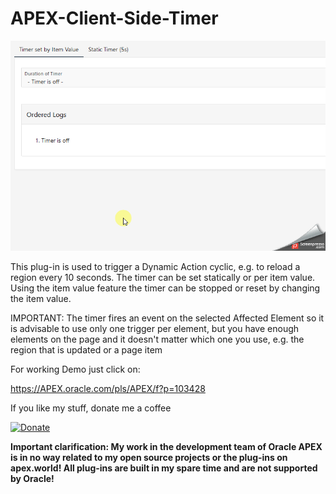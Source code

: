  # APEX-Client-Side-Timer

![Screenshot](https://github.com/RonnyWeiss/APEX-Client-Side-Timer/blob/master/screenshot.gif?raw=true)

This plug-in is used to trigger a Dynamic Action cyclic, e.g. to reload a region every 10 seconds. The timer can be set statically or per item value. Using the item value feature the timer can be stopped or reset by changing the item value. 

IMPORTANT: The timer fires an event on the selected Affected Element so it is advisable to use only one trigger per element, but you have enough elements on the page and it doesn't matter which one you use, e.g. the region that is updated or a page item

For working Demo just click on:

https://APEX.oracle.com/pls/APEX/f?p=103428

If you like my stuff, donate me a coffee

[![Donate](https://img.shields.io/badge/Donate-PayPal-green.svg)](https://www.paypal.me/RonnyW1)

**Important clarification: My work in the development team of Oracle APEX is in no way related to my open source projects or the plug-ins on apex.world! All plug-ins are built in my spare time and are not supported by Oracle!**